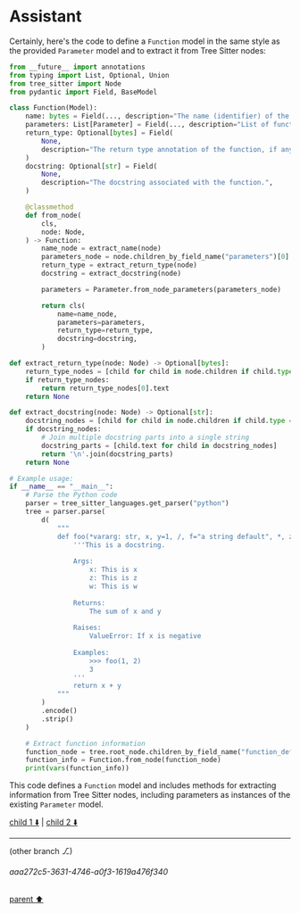 # Assistant

Certainly, here's the code to define a `Function` model in the same style as the provided `Parameter` model and to extract it from Tree Sitter nodes:

```python
from __future__ import annotations
from typing import List, Optional, Union
from tree_sitter import Node
from pydantic import Field, BaseModel

class Function(Model):
    name: bytes = Field(..., description="The name (identifier) of the function.")
    parameters: List[Parameter] = Field(..., description="List of function parameters.")
    return_type: Optional[bytes] = Field(
        None,
        description="The return type annotation of the function, if any.",
    )
    docstring: Optional[str] = Field(
        None,
        description="The docstring associated with the function.",
    )

    @classmethod
    def from_node(
        cls,
        node: Node,
    ) -> Function:
        name_node = extract_name(node)
        parameters_node = node.children_by_field_name("parameters")[0]
        return_type = extract_return_type(node)
        docstring = extract_docstring(node)

        parameters = Parameter.from_node_parameters(parameters_node)

        return cls(
            name=name_node,
            parameters=parameters,
            return_type=return_type,
            docstring=docstring,
        )

def extract_return_type(node: Node) -> Optional[bytes]:
    return_type_nodes = [child for child in node.children if child.type == 'type']
    if return_type_nodes:
        return return_type_nodes[0].text
    return None

def extract_docstring(node: Node) -> Optional[str]:
    docstring_nodes = [child for child in node.children if child.type == 'string']
    if docstring_nodes:
        # Join multiple docstring parts into a single string
        docstring_parts = [child.text for child in docstring_nodes]
        return '\n'.join(docstring_parts)
    return None

# Example usage:
if __name__ == "__main__":
    # Parse the Python code
    parser = tree_sitter_languages.get_parser("python")
    tree = parser.parse(
        d(
            """
            def foo(*vararg: str, x, y=1, /, f="a string default", *, z: int=5, w: Callable[P, T]=print, **kwargs) -> int:
                '''This is a docstring.
            
                Args:
                    x: This is x
                    z: This is z
                    w: This is w
            
                Returns:
                    The sum of x and y
            
                Raises:
                    ValueError: If x is negative
            
                Examples:
                    >>> foo(1, 2)
                    3
                '''
                return x + y
            """
        )
        .encode()
        .strip()
    )

    # Extract function information
    function_node = tree.root_node.children_by_field_name("function_definition")[0]
    function_info = Function.from_node(function_node)
    print(vars(function_info))
```

This code defines a `Function` model and includes methods for extracting information from Tree Sitter nodes, including parameters as instances of the existing `Parameter` model.

[child 1 ⬇️](#aaa272c5-3631-4746-a0f3-1619a476f340) | [child 2 ⬇️](#aaa20811-98a3-494a-a4dc-3768de5c0e76)

---

(other branch ⎇)
###### aaa272c5-3631-4746-a0f3-1619a476f340
[parent ⬆️](#3c2727b5-66c7-4eab-bd7d-3c0c192b1b09)
